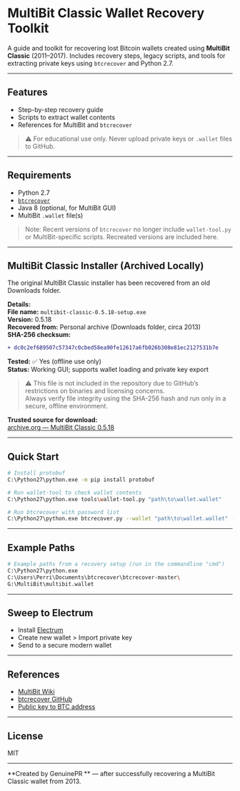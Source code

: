 # MultiBit Classic Wallet Recovery Toolkit

A guide and toolkit for recovering lost Bitcoin wallets created using **MultiBit Classic** (2011–2017). Includes recovery steps, legacy scripts, and tools for extracting private keys using `btcrecover` and Python 2.7.

---

## Features

- Step-by-step recovery guide  
- Scripts to extract wallet contents  
- References for MultiBit and `btcrecover`

> ⚠️ For educational use only. Never upload private keys or `.wallet` files to GitHub.

---

## Requirements

- Python 2.7  
- [`btcrecover`](https://github.com/gurnec/btcrecover)  
- Java 8 (optional, for MultiBit GUI)  
- MultiBit `.wallet` file(s)

> Note: Recent versions of `btcrecover` no longer include `wallet-tool.py` or MultiBit-specific scripts. Recreated versions are included here.

---

## MultiBit Classic Installer (Archived Locally)

The original MultiBit Classic installer has been recovered from an old Downloads folder.

**Details:**  
**File name:** `multibit-classic-0.5.18-setup.exe`  
**Version:** 0.5.18  
**Recovered from:** Personal archive (Downloads folder, circa 2013)  
**SHA-256 checksum:**

```diff
+ dc0c2ef689507c57347c0cbed58ea90fe12617a6fb026b308e81ec2127531b7e
```

**Tested:** ✅ Yes (offline use only)  
**Status:** Working GUI; supports wallet loading and private key export  

> ⚠️ This file is not included in the repository due to GitHub’s restrictions on binaries and licensing concerns.  
> Always verify file integrity using the SHA-256 hash and run only in a secure, offline environment.

**Trusted source for download:**  
[archive.org — MultiBit Classic 0.5.18](https://archive.org/details/MultiBitClassic-0.5.18)

---

## Quick Start

```bash
# Install protobuf
C:\Python27\python.exe -m pip install protobuf

# Run wallet-tool to check wallet contents
C:\Python27\python.exe tools\wallet-tool.py "path\to\wallet.wallet"

# Run btcrecover with password list
C:\Python27\python.exe btcrecover.py --wallet "path\to\wallet.wallet" --passwordlist my-passwords.txt
```

---

## Example Paths

```bash
# Example paths from a recovery setup (run in the commandline "cmd")
C:\Python27\python.exe
C:\Users\Perri\Documents\btcrecover\btcrecover-master\
G:\MultiBit\multibit.wallet
```

---

## Sweep to Electrum

- Install [Electrum](https://electrum.org/)  
- Create new wallet > Import private key  
- Send to a secure modern wallet

---

## References

- [MultiBit Wiki](https://en.bitcoin.it/wiki/MultiBit)  
- [btcrecover GitHub](https://github.com/gurnec/btcrecover)  
- [Public key to BTC address](https://gobittest.appspot.com/Address)

---

## License

MIT

---

**Created by GenuinePR ** — after successfully recovering a MultiBit Classic wallet from 2013.
